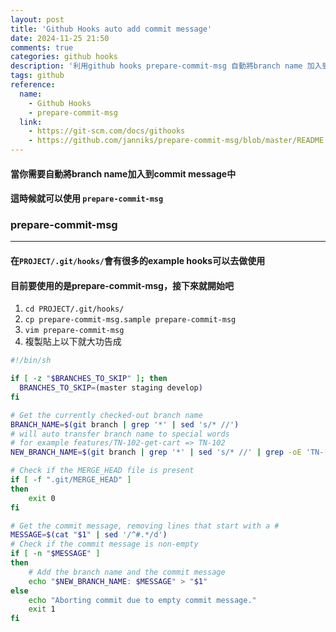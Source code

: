 ```yaml
---
layout: post
title: 'Github Hooks auto add commit message'
date: 2024-11-25 21:50
comments: true
categories: github hooks
description: '利用github hooks prepare-commit-msg 自動將branch name 加入到 commit message'
tags: github
reference:
  name:
    - Github Hooks
    - prepare-commit-msg
  link:
    - https://git-scm.com/docs/githooks
    - https://github.com/janniks/prepare-commit-msg/blob/master/README.md
---
```


#### 當你需要自動將branch name加入到commit message中
#### 這時候就可以使用 `prepare-commit-msg`

### prepare-commit-msg
***
#### 在`PROJECT/.git/hooks/`會有很多的example hooks可以去做使用
#### 目前要使用的是prepare-commit-msg，接下來就開始吧

1. `cd PROJECT/.git/hooks/`
2. `cp prepare-commit-msg.sample prepare-commit-msg`
3. `vim prepare-commit-msg`
4. 複製貼上以下就大功告成

```sh
#!/bin/sh

if [ -z "$BRANCHES_TO_SKIP" ]; then
  BRANCHES_TO_SKIP=(master staging develop)
fi

# Get the currently checked-out branch name
BRANCH_NAME=$(git branch | grep '*' | sed 's/* //')
# will auto transfer branch name to special words
# for example features/TN-102-get-cart => TN-102
NEW_BRANCH_NAME=$(git branch | grep '*' | sed 's/* //' | grep -oE 'TN-[0-9]+')

# Check if the MERGE_HEAD file is present
if [ -f ".git/MERGE_HEAD" ]
then
    exit 0
fi

# Get the commit message, removing lines that start with a #
MESSAGE=$(cat "$1" | sed '/^#.*/d')
# Check if the commit message is non-empty
if [ -n "$MESSAGE" ]
then
    # Add the branch name and the commit message
    echo "$NEW_BRANCH_NAME: $MESSAGE" > "$1"
else
    echo "Aborting commit due to empty commit message."
    exit 1
fi
```
